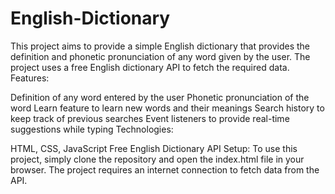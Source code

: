 # English-Dictionary
This project aims to provide a simple English dictionary that provides the definition and phonetic pronunciation of any word given by the user. The project uses a free English dictionary API to fetch the required data.
Features:

Definition of any word entered by the user
Phonetic pronunciation of the word
Learn feature to learn new words and their meanings
Search history to keep track of previous searches
Event listeners to provide real-time suggestions while typing
Technologies:

HTML, CSS, JavaScript
Free English Dictionary API
Setup:
To use this project, simply clone the repository and open the index.html file in your browser. The project requires an internet connection to fetch data from the API.
